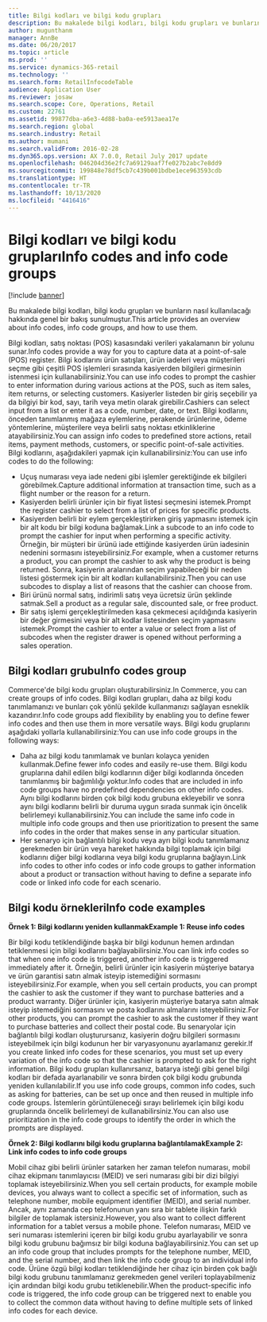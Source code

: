 ```yaml
---
title: Bilgi kodları ve bilgi kodu grupları
description: Bu makalede bilgi kodları, bilgi kodu grupları ve bunların nasıl kullanılacağı hakkında genel bir bakış sunulmuştur.
author: mugunthanm
manager: AnnBe
ms.date: 06/20/2017
ms.topic: article
ms.prod: ''
ms.service: dynamics-365-retail
ms.technology: ''
ms.search.form: RetailInfocodeTable
audience: Application User
ms.reviewer: josaw
ms.search.scope: Core, Operations, Retail
ms.custom: 22761
ms.assetid: 99877dba-a6e3-4d88-ba0a-ee5913aea17e
ms.search.region: global
ms.search.industry: Retail
ms.author: mumani
ms.search.validFrom: 2016-02-28
ms.dyn365.ops.version: AX 7.0.0, Retail July 2017 update
ms.openlocfilehash: 046204d36e2fc7a69129aaf7fe027b2abc7e8dd9
ms.sourcegitcommit: 199848e78df5cb7c439b001bdbe1ece963593cdb
ms.translationtype: HT
ms.contentlocale: tr-TR
ms.lasthandoff: 10/13/2020
ms.locfileid: "4416416"
---
```

# <a name="info-codes-and-info-code-groups"></a><span data-ttu-id="e8d70-103">Bilgi kodları ve bilgi kodu grupları</span><span class="sxs-lookup"><span data-stu-id="e8d70-103">Info codes and info code groups</span></span>

[!include [banner](includes/banner.md)]

<span data-ttu-id="e8d70-104">Bu makalede bilgi kodları, bilgi kodu grupları ve bunların nasıl kullanılacağı hakkında genel bir bakış sunulmuştur.</span><span class="sxs-lookup"><span data-stu-id="e8d70-104">This article provides an overview about info codes, info code groups, and how to use them.</span></span>

<span data-ttu-id="e8d70-105">Bilgi kodları, satış noktası (POS) kasasındaki verileri yakalamanın bir yolunu sunar.</span><span class="sxs-lookup"><span data-stu-id="e8d70-105">Info codes provide a way for you to capture data at a point-of-sale (POS) register.</span></span> <span data-ttu-id="e8d70-106">Bilgi kodlarını ürün satışları, ürün iadeleri veya müşterileri seçme gibi çeşitli POS işlemleri sırasında kasiyerden bilgileri girmesinin istenmesi için kullanabilirsiniz.</span><span class="sxs-lookup"><span data-stu-id="e8d70-106">You can use info codes to prompt the cashier to enter information during various actions at the POS, such as item sales, item returns, or selecting customers.</span></span> <span data-ttu-id="e8d70-107">Kasiyerler listeden bir giriş seçebilir ya da bilgiyi bir kod, sayı, tarih veya metin olarak girebilir.</span><span class="sxs-lookup"><span data-stu-id="e8d70-107">Cashiers can select input from a list or enter it as a code, number, date, or text.</span></span> <span data-ttu-id="e8d70-108">Bilgi kodlarını, önceden tanımlanmış mağaza eylemlerine, perakende ürünlerine, ödeme yöntemlerine, müşterilere veya belirli satış noktası etkinliklerine atayabilirsiniz.</span><span class="sxs-lookup"><span data-stu-id="e8d70-108">You can assign info codes to predefined store actions, retail items, payment methods, customers, or specific point-of-sale activities.</span></span> <span data-ttu-id="e8d70-109">Bilgi kodlarını, aşağıdakileri yapmak için kullanabilirsiniz:</span><span class="sxs-lookup"><span data-stu-id="e8d70-109">You can use info codes to do the following:</span></span>

- <span data-ttu-id="e8d70-110">Uçuş numarası veya iade nedeni gibi işlemler gerektiğinde ek bilgileri görebilmek.</span><span class="sxs-lookup"><span data-stu-id="e8d70-110">Capture additional information at transaction time, such as a flight number or the reason for a return.</span></span>
- <span data-ttu-id="e8d70-111">Kasiyerden belirli ürünler için bir fiyat listesi seçmesini istemek.</span><span class="sxs-lookup"><span data-stu-id="e8d70-111">Prompt the register cashier to select from a list of prices for specific products.</span></span>
- <span data-ttu-id="e8d70-112">Kasiyerden belirli bir eylem gerçekleştirirken giriş yapmasını istemek için bir alt kodu bir bilgi koduna bağlamak.</span><span class="sxs-lookup"><span data-stu-id="e8d70-112">Link a subcode to an info code to prompt the cashier for input when performing a specific activity.</span></span> <span data-ttu-id="e8d70-113">Örneğin, bir müşteri bir ürünü iade ettiğinde kasiyerden ürün iadesinin nedenini sormasını isteyebilirsiniz.</span><span class="sxs-lookup"><span data-stu-id="e8d70-113">For example, when a customer returns a product, you can prompt the cashier to ask why the product is being returned.</span></span> <span data-ttu-id="e8d70-114">Sonra, kasiyerin aralarından seçim yapabileceği bir neden listesi göstermek için bir alt kodları kullanabilirsiniz.</span><span class="sxs-lookup"><span data-stu-id="e8d70-114">Then you can use subcodes to display a list of reasons that the cashier can choose from.</span></span>
- <span data-ttu-id="e8d70-115">Biri ürünü normal satış, indirimli satış veya ücretsiz ürün şeklinde satmak.</span><span class="sxs-lookup"><span data-stu-id="e8d70-115">Sell a product as a regular sale, discounted sale, or free product.</span></span>
- <span data-ttu-id="e8d70-116">Bir satış işlemi gerçekleştirilmeden kasa çekmecesi açıldığında kasiyerin bir değer girmesini veya bir alt kodlar listesinden seçim yapmasını istemek.</span><span class="sxs-lookup"><span data-stu-id="e8d70-116">Prompt the cashier to enter a value or select from a list of subcodes when the register drawer is opened without performing a sales operation.</span></span>

## <a name="info-codes-group"></a><span data-ttu-id="e8d70-117">Bilgi kodları grubu</span><span class="sxs-lookup"><span data-stu-id="e8d70-117">Info codes group</span></span>

<span data-ttu-id="e8d70-118">Commerce'de bilgi kodu grupları oluşturabilirsiniz.</span><span class="sxs-lookup"><span data-stu-id="e8d70-118">In Commerce, you can create groups of info codes.</span></span> <span data-ttu-id="e8d70-119">Bilgi kodları grupları, daha az bilgi kodu tanımlamanızı ve bunları çok yönlü şekilde kullanmanızı sağlayan esneklik kazandırır.</span><span class="sxs-lookup"><span data-stu-id="e8d70-119">Info code groups add flexibility by enabling you to define fewer info codes and then use them in more versatile ways.</span></span> <span data-ttu-id="e8d70-120">Bilgi kodu gruplarını aşağıdaki yollarla kullanabilirsiniz:</span><span class="sxs-lookup"><span data-stu-id="e8d70-120">You can use info code groups in the following ways:</span></span>

- <span data-ttu-id="e8d70-121">Daha az bilgi kodu tanımlamak ve bunları kolayca yeniden kullanmak.</span><span class="sxs-lookup"><span data-stu-id="e8d70-121">Define fewer info codes and easily re-use them.</span></span> <span data-ttu-id="e8d70-122">Bilgi kodu gruplarına dahil edilen bilgi kodlarının diğer bilgi kodlarında önceden tanımlanmış bir bağımlılığı yoktur.</span><span class="sxs-lookup"><span data-stu-id="e8d70-122">Info codes that are included in info code groups have no predefined dependencies on other info codes.</span></span> <span data-ttu-id="e8d70-123">Aynı bilgi kodlarını birden çok bilgi kodu grubuna ekleyebilir ve sonra aynı bilgi kodlarını belirli bir duruma uygun sırada sunmak için öncelik belirlemeyi kullanabilirsiniz.</span><span class="sxs-lookup"><span data-stu-id="e8d70-123">You can include the same info code in multiple info code groups and then use prioritization to present the same info codes in the order that makes sense in any particular situation.</span></span>
- <span data-ttu-id="e8d70-124">Her senaryo için bağlantılı bilgi kodu veya ayrı bilgi kodu tanımlamanız gerekmeden bir ürün veya hareket hakkında bilgi toplamak için bilgi kodlarını diğer bilgi kodlarına veya bilgi kodu gruplarına bağlayın.</span><span class="sxs-lookup"><span data-stu-id="e8d70-124">Link info codes to other info codes or info code groups to gather information about a product or transaction without having to define a separate info code or linked info code for each scenario.</span></span>

## <a name="info-code-examples"></a><span data-ttu-id="e8d70-125">Bilgi kodu örnekleri</span><span class="sxs-lookup"><span data-stu-id="e8d70-125">Info code examples</span></span>

<span data-ttu-id="e8d70-126">**Örnek 1: Bilgi kodlarını yeniden kullanmak**</span><span class="sxs-lookup"><span data-stu-id="e8d70-126">**Example 1: Reuse info codes**</span></span>

<span data-ttu-id="e8d70-127">Bir bilgi kodu tetiklendiğinde başka bir bilgi kodunun hemen ardından tetiklenmesi için bilgi kodlarını bağlayabilirsiniz.</span><span class="sxs-lookup"><span data-stu-id="e8d70-127">You can link info codes so that when one info code is triggered, another info code is triggered immediately after it.</span></span> <span data-ttu-id="e8d70-128">Örneğin, belirli ürünler için kasiyerin müşteriye batarya ve ürün garantisi satın almak isteyip istemediğini sormasını isteyebilirsiniz.</span><span class="sxs-lookup"><span data-stu-id="e8d70-128">For example, when you sell certain products, you can prompt the cashier to ask the customer if they want to purchase batteries and a product warranty.</span></span> <span data-ttu-id="e8d70-129">Diğer ürünler için, kasiyerin müşteriye batarya satın almak isteyip istemediğini sormasını ve posta kodlarını almalarını isteyebilirsiniz.</span><span class="sxs-lookup"><span data-stu-id="e8d70-129">For other products, you can prompt the cashier to ask the customer if they want to purchase batteries and collect their postal code.</span></span> <span data-ttu-id="e8d70-130">Bu senaryolar için bağlantılı bilgi kodları oluşturursanız, kasiyerin doğru bilgileri sormasını isteyebilmek için bilgi kodunun her bir varyasyonunu ayarlamanız gerekir.</span><span class="sxs-lookup"><span data-stu-id="e8d70-130">If you create linked info codes for these scenarios, you must set up every variation of the info code so that the cashier is prompted to ask for the right information.</span></span> <span data-ttu-id="e8d70-131">Bilgi kodu grupları kullanırsanız, batarya isteği gibi genel bilgi kodları bir defada ayarlanabilir ve sonra birden çok bilgi kodu grubunda yeniden kullanılabilir.</span><span class="sxs-lookup"><span data-stu-id="e8d70-131">If you use info code groups, common info codes, such as asking for batteries, can be set up once and then reused in multiple info code groups.</span></span> <span data-ttu-id="e8d70-132">İstemlerin görüntüleneceği sırayı belirlemek için bilgi kodu gruplarında öncelik belirlemeyi de kullanabilirsiniz.</span><span class="sxs-lookup"><span data-stu-id="e8d70-132">You can also use prioritization in the info code groups to identify the order in which the prompts are displayed.</span></span>

<span data-ttu-id="e8d70-133">**Örnek 2: Bilgi kodlarını bilgi kodu gruplarına bağlantılamak**</span><span class="sxs-lookup"><span data-stu-id="e8d70-133">**Example 2: Link info codes to info code groups**</span></span>

<span data-ttu-id="e8d70-134">Mobil cihaz gibi belirli ürünler satarken her zaman telefon numarası, mobil cihaz ekipmanı tanımlayıcısı (MEID) ve seri numarası gibi bir dizi bilgiyi toplamak isteyebilirsiniz.</span><span class="sxs-lookup"><span data-stu-id="e8d70-134">When you sell certain products, for example mobile devices, you always want to collect a specific set of information, such as telephone number, mobile equipment identifier (MEID), and serial number.</span></span> <span data-ttu-id="e8d70-135">Ancak, aynı zamanda cep telefonunun yanı sıra bir tablete ilişkin farklı bilgiler de toplamak istersiniz.</span><span class="sxs-lookup"><span data-stu-id="e8d70-135">However, you also want to collect different information for a tablet versus a mobile phone.</span></span> <span data-ttu-id="e8d70-136">Telefon numarası, MEID ve seri numarası istemlerini içeren bir bilgi kodu grubu ayarlayabilir ve sonra bilgi kodu grubunu bağımsız bir bilgi koduna bağlayabilirsiniz.</span><span class="sxs-lookup"><span data-stu-id="e8d70-136">You can set up an info code group that includes prompts for the telephone number, MEID, and the serial number, and then link the info code group to an individual info code.</span></span> <span data-ttu-id="e8d70-137">Ürüne özgü bilgi kodları tetiklendiğinde her cihaz için birden çok bağlı bilgi kodu grubunu tanımlamanız gerekmeden genel verileri toplayabilmeniz için ardından bilgi kodu grubu tetiklenebilir.</span><span class="sxs-lookup"><span data-stu-id="e8d70-137">When the product-specific info code is triggered, the info code group can be triggered next to enable you to collect the common data without having to define multiple sets of linked info codes for each device.</span></span>
